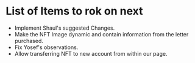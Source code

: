# List of Items to rok on next

- Implement Shaul's suggested Changes.
- Make the NFT Image dynamic and contain information from the letter purchased.
- Fix Yosef's observations.
- Allow transferring NFT to new account from within our page.